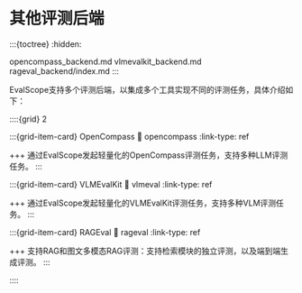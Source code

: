 # 其他评测后端

:::{toctree}
:hidden:

opencompass_backend.md
vlmevalkit_backend.md
rageval_backend/index.md
:::

EvalScope支持多个评测后端，以集成多个工具实现不同的评测任务，具体介绍如下：

::::{grid} 2

:::{grid-item-card} OpenCompass
:link: opencompass
:link-type: ref

+++
通过EvalScope发起轻量化的OpenCompass评测任务，支持多种LLM评测任务。
:::

:::{grid-item-card} VLMEvalKit
:link: vlmeval
:link-type: ref

+++
通过EvalScope发起轻量化的VLMEvalKit评测任务，支持多种VLM评测任务。
:::

:::{grid-item-card} RAGEval
:link: rageval
:link-type: ref

+++
支持RAG和图文多模态RAG评测：支持检索模块的独立评测，以及端到端生成评测。
:::

::::
